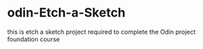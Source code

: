 # odin-Etch-a-Sketch
this is etch a sketch project required to complete the Odin  project foundation course 
